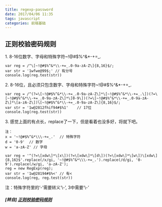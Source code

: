 ```yaml
---
title: regexp-password
date: 2017/04/06 11:35
tags: javascript
categories: 前端基础
---
```


## 正则校验密码规则

1\. 8-16位数字、字母和特殊字符~!@#$%^&*-+=_.
```
var reg = /^\[~!@#$%^&*\\-+=_.0-9a-zA-Z\]{8,16}$/;  
var str = '1wfwe@99$;' // 有分号  
console.log(reg.test(str))
```
 <!-- more -->
2\. 8-16位，且必须只包含数字、字母和特殊字符~!@#$%^&*-+=_.
```
var reg = /^(?=\[~!@#$%^&*\\-+=_.0-9a-zA-Z\]*\[~!@#$%^&*\\-+=_.\])(?=\[~!@#$%^&*\\-+=_.0-9a-zA-Z\]*\[0-9\])(?=\[~!@#$%^&*\\-+=_.0-9a-zA-Z\]*\[a-zA-Z\])\[~!@#$%^&*\\-+=_.0-9a-zA-Z\]{8,16}$/;
var str = '1w@2812fhif94#$%1'    // 17位
console.log(reg.test(str))
```

3\. 感觉上面的有点长，replace了一下，但是看着也没多好，将就下吧。
```
注：
x = '~!@#$%^&*\\\-+=_.'  // 特殊字符
d = '0-9'  // 数字
w = 'a-zA-Z' // 字母

var reg = '^(?=\[xdw\]*\[x\])(?=\[xdw\]*\[d\])(?=\[xdw\]*\[w\])\[xdw\]{8,16}$'.replace(/x/gi, '~!@#$%^&*\\\-+=_.').replace(/d/gi, '0-9').replace(/w/gi, 'a-zA-Z');
reg = new RegExp(reg);
var str = '1w@28194#$%<' // 有<
console.log(reg, reg.test(str))
```

注：特殊字符里的‘-’需要转义‘\\-’, 3中需要‘\\\-’

##### [转自] [正则校验密码规则](https://my.oschina.net/luweiweiwei/blog/873937)